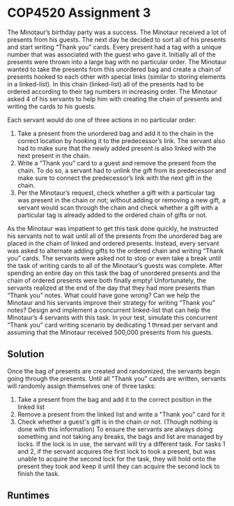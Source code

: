 # COP4520 Assignment 3
The Minotaur’s birthday party was a success. The Minotaur received a lot of presents from his guests. The next day he decided to sort all of his presents and start writing “Thank you” cards. Every present had a tag with a unique number that was associated with the guest who gave it. Initially all of the presents were thrown into a large bag with no particular order. The Minotaur wanted to take the presents from this unordered bag and create a chain of presents 
hooked to each other with special links (similar to storing elements in a linked-list). In this chain (linked-list) all of the presents had to be ordered according to their tag numbers in increasing order. The Minotaur asked 4 of his servants to help him with creating the chain of presents and writing the cards to his guests.

Each servant would do one of three actions in no particular order: 
1. Take a present from the unordered bag and add it to the chain in the correct location by hooking it to the predecessor’s link. The servant also had to make sure that the newly added present is also linked with the next present in the chain. 
2. Write a “Thank you” card to a guest and remove the present from the chain. To do so, a servant had to unlink the gift from its predecessor and make sure to connect the predecessor’s link with the next gift in the chain. 
3. Per the Minotaur’s request, check whether a gift with a particular tag was present in the chain or not; without adding or removing a new gift, a servant would scan through the chain and check whether a gift with a particular tag is already added to the ordered chain of gifts or not.

As the Minotaur was impatient to get this task done quickly, he instructed his servants not 
to wait until all of the presents from the unordered bag are placed in the chain of linked 
and ordered presents. Instead, every servant was asked to alternate adding gifts to the ordered 
chain and writing “Thank you” cards. The servants were asked not to stop or even take a 
break until the task of writing cards to all of the Minotaur’s guests was complete. After 
spending an entire day on this task the bag of unordered presents and the chain of ordered 
presents were both finally empty! Unfortunately, the servants realized at the end of the day 
that they had more presents than “Thank you” notes. What could have gone wrong? Can we help the
Minotaur and his servants improve their strategy for writing “Thank you” notes? Design
and implement a concurrent linked-list that can help the Minotaur’s 4 servants with this
task. In your test, simulate this concurrent “Thank you” card writing scenario by
dedicating 1 thread per servant and assuming that the Minotaur received 500,000
presents from his guests.

## Solution
Once the bag of presents are created and randomized, the servants begin going through the presents.
Until all "Thank you" cards are written, servants will randomly assign themselves one of three tasks:
1. Take a present from the bag and add it to the correct position in the linked list
2. Remove a present from the linked list and write a "Thank you" card for it
3. Check whether a guest's gift is in the chain or not. (Though nothing is done with this information)
To ensure the servants are always doing something and not taking any breaks, the bags and list are managed by locks. If the lock is in use, the servant will try a different task. For tasks 1 and 2, if the servant acquires the first lock to took a present, but was unable to acquire the second lock for the task, they will hold onto the present they took and keep it until they can acquire the second lock to finish the task. 

## Runtimes


